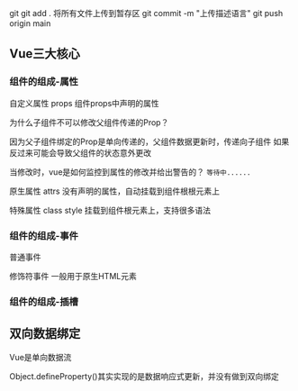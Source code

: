 git
git add . 将所有文件上传到暂存区
git commit -m "上传描述语言"
git push origin main

## Vue三大核心

### 组件的组成-属性

自定义属性 props
组件props中声明的属性

为什么子组件不可以修改父组件传递的Prop？

因为父子组件绑定的Prop是单向传递的，父组件数据更新时，传递向子组件
如果反过来可能会导致父组件的状态意外更改

当修改时，vue是如何监控到属性的修改并给出警告的？
`等待中......`

原生属性 attrs 
没有声明的属性，自动挂载到组件根根元素上

特殊属性 class style
挂载到组件根元素上，支持很多语法

### 组件的组成-事件

普通事件

修饰符事件
一般用于原生HTML元素

### 组件的组成-插槽

## 双向数据绑定

Vue是单向数据流

Object.defineProperty()其实实现的是数据响应式更新，并没有做到双向绑定